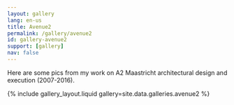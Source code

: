 ```yaml
---
layout: gallery
lang: en-us
title: Avenue2
permalink: /gallery/avenue2
id: gallery-avenue2
support: [gallery]
nav: false
---
```


Here are some pics from my work on A2 Maastricht architectural design and execution
(2007-2016).

<!-- opieters method -->

{% include gallery_layout.liquid gallery=site.data.galleries.avenue2 %}
